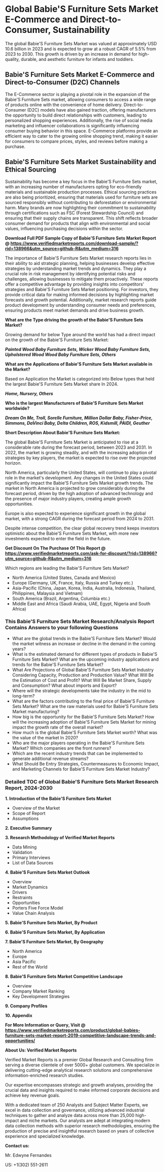 <h1>Global Babie'S Furniture Sets Market E-Commerce and Direct-to-Consumer, Sustainability</h1><p class=""><p>The global Babie'S Furniture Sets Market was valued at approximately USD 10.6 billion in 2023 and is expected to grow at a robust CAGR of 5.5% from 2023 to 2030. This growth is driven by an increase in demand for high-quality, durable, and aesthetic furniture for infants and toddlers.</p><h2>Babie'S Furniture Sets Market E-Commerce and Direct-to-Consumer (D2C) Channels</h2><p>The E-Commerce sector is playing a pivotal role in the expansion of the Babie'S Furniture Sets market, allowing consumers to access a wide range of products online with the convenience of home delivery. Direct-to-Consumer (D2C) models have also gained traction, offering manufacturers the opportunity to build direct relationships with customers, leading to personalized shopping experiences. Additionally, the rise of social media marketing and influencer collaborations is significantly influencing consumer buying behavior in this space. E-Commerce platforms provide an efficient way to cater to the growing online shopping trend, making it easier for consumers to compare prices, styles, and reviews before making a purchase.</p><h2>Babie'S Furniture Sets Market Sustainability and Ethical Sourcing</h2><p>Sustainability has become a key focus in the Babie'S Furniture Sets market, with an increasing number of manufacturers opting for eco-friendly materials and sustainable production processes. Ethical sourcing practices are also being prioritized, ensuring that materials used for furniture sets are sourced responsibly without contributing to deforestation or environmental harm. Many brands are now highlighting their commitment to sustainability through certifications such as FSC (Forest Stewardship Council) and ensuring that their supply chains are transparent. This shift reflects broader consumer demand for products that align with environmental and social values, influencing purchasing decisions within the sector.</p></p><p class=""><strong>Download Full PDF Sample Copy of Babie'S Furniture Sets Market Report @ <a href="https://www.verifiedmarketreports.com/download-sample/?rid=138966&utm_source=github-R&utm_medium=316" target="_blank">https://www.verifiedmarketreports.com/download-sample/?rid=138966&utm_source=github-R&utm_medium=316</a></strong></p><p>The importance of&nbsp;Babie'S Furniture Sets Market research reports lies in their ability to aid strategic planning, helping businesses develop effective strategies by understanding market trends and dynamics. They play a crucial role in risk management by identifying potential risks and challenges, allowing businesses to mitigate them proactively. These reports offer a competitive advantage by providing insights into competitors' strategies and Babie'S Furniture Sets Market positioning. For investors, they provide critical data for making informed decisions by highlighting market forecasts and growth potential. Additionally, market research reports guide product development by understanding consumer needs and preferences, ensuring products meet market demands and drive business growth.</p><p><strong>What are the&nbsp;Type driving the growth of the Babie'S Furniture Sets Market?</strong></p><p id="" class="">Growing demand for below Type around the world has had a direct impact on the growth of the Babie'S Furniture Sets Market:</p><p class=""><em><strong>Painted Wood Baby Furniture Sets, Wicker Wood Baby Furniture Sets, Upholstered Wood Wood Baby Furniture Sets, Others</strong></em></p><p class=""><strong>What are the&nbsp;Applications&nbsp;of Babie'S Furniture Sets Market available in the Market?</strong></p><p id="" class="">Based on Application the Market is categorized into Below types that held the largest Babie'S Furniture Sets Market share In 2024.</p><p class=""><em><strong>Home, Nursery, Others</strong></em></p><p class=""><strong>Who is the largest Manufacturers of Babie'S Furniture Sets Market worldwide?</strong></p><p><em><strong>Dream On Me, Troll, Sorelle Furniture, Million Dollar Baby, Fisher-Price, Simmons, DaVinci Baby, Delta Children, ROS, Kidsmill, PAIDI, Geuther</strong></em></p><p id="" class=""><strong>Short Description About Babie'S Furniture Sets Market:</strong></p><p>The global Babie'S Furniture Sets Market is anticipated to rise at a considerable rate during the forecast period, between 2023 and 2031. In 2022, the market is growing steadily, and with the increasing adoption of strategies by key players, the market is expected to rise over the projected horizon.</p><p>North America, particularly the United States, will continue to play a pivotal role in the market's development. Any changes in the United States could significantly impact the Babie'S Furniture Sets Market growth trends. The market in North America is projected to grow considerably during the forecast period, driven by the high adoption of advanced technology and the presence of major industry players, creating ample growth opportunities.</p><p>Europe is also expected to experience significant growth in the global market, with a strong CAGR during the forecast period from 2024 to 2031.</p><p>Despite intense competition, the clear global recovery trend keeps investors optimistic about the Babie'S Furniture Sets Market, with more new investments expected to enter the field in the future.</p><p id="" class=""><strong>Get Discount On The Purchase Of This Report @ <a href="https://www.verifiedmarketreports.com/ask-for-discount/?rid=138966?utm_source=github-R&utm_medium=316" target="_blank">https://www.verifiedmarketreports.com/ask-for-discount/?rid=138966?utm_source=github-R&utm_medium=316</a></strong></p><p class="">Which regions are leading the Babie'S Furniture Sets Market?</p><ul><li>North America (United States, Canada and Mexico)</li><li>Europe (Germany, UK, France, Italy, Russia and Turkey etc.)</li><li>Asia-Pacific (China, Japan, Korea, India, Australia, Indonesia, Thailand, Philippines, Malaysia and Vietnam)</li><li>South America (Brazil, Argentina, Columbia etc.)</li><li>Middle East and Africa (Saudi Arabia, UAE, Egypt, Nigeria and South Africa)</li></ul><h3 id="" class="">This Babie'S Furniture Sets Market Research/Analysis Report Contains Answers to your following Questions</h3><ul><li>What are the global trends in the Babie'S Furniture Sets Market? Would the market witness an increase or decline in the demand in the coming years?</li><li>What is the estimated demand for different types of products in Babie'S Furniture Sets Market? What are the upcoming industry applications and trends for the Babie'S Furniture Sets Market?</li><li>What Are Projections of Global Babie'S Furniture Sets Market Industry Considering Capacity, Production and Production Value? What Will Be the Estimation of Cost and Profit? What Will Be Market Share, Supply and Consumption? What about imports and Export?</li><li>Where will the strategic developments take the industry in the mid to long-term?</li><li>What are the factors contributing to the final price of Babie'S Furniture Sets Market? What are the raw materials used for Babie'S Furniture Sets Market manufacturing?</li><li>How big is the opportunity for the Babie'S Furniture Sets Market? How will the increasing adoption of Babie'S Furniture Sets Market for mining impact the growth rate of the overall market?</li><li>How much is the global Babie'S Furniture Sets Market worth? What was the value of the market In 2020?</li><li>Who are the major players operating in the Babie'S Furniture Sets Market? Which companies are the front runners?</li><li>Which are the recent industry trends that can be implemented to generate additional revenue streams?</li><li>What Should Be Entry Strategies, Countermeasures to Economic Impact, and Marketing Channels for Babie'S Furniture Sets Market Industry?</li></ul><h3 id="" class="">Detailed TOC of Global Babie'S Furniture Sets Market Research Report, 2024-2030</h3><p id="" class=""><strong>1. Introduction of the Babie'S Furniture Sets Market</strong></p><ul><li>Overview of the Market</li><li>Scope of Report</li><li>Assumptions</li></ul><p id="" class=""><strong>2. Executive Summary</strong></p><p id="" class=""><strong>3. Research Methodology of Verified Market Reports</strong></p><ul><li>Data Mining</li><li>Validation</li><li>Primary Interviews</li><li>List of Data Sources</li></ul><p id="" class=""><strong>4. Babie'S Furniture Sets Market Outlook</strong></p><ul><li>Overview</li><li>Market Dynamics</li><li>Drivers</li><li>Restraints</li><li>Opportunities</li><li>Porters Five Force Model</li><li>Value Chain Analysis</li></ul><p id="" class=""><strong>5. Babie'S Furniture Sets Market, By Product</strong></p><p id="" class=""><strong>6. Babie'S Furniture Sets Market, By Application</strong></p><p id="" class=""><strong>7. Babie'S Furniture Sets Market, By Geography</strong></p><ul><li>North America</li><li>Europe</li><li>Asia Pacific</li><li>Rest of the World</li></ul><p id="" class=""><strong>8. Babie'S Furniture Sets Market Competitive Landscape</strong></p><ul><li>Overview</li><li>Company Market Ranking</li><li>Key Development Strategies</li></ul><p id="" class=""><strong>9. Company Profiles</strong></p><p id="" class=""><strong>10. Appendix</strong></p><p id="" class=""><strong>For More Information or Query, Visit @ <a href="https://www.verifiedmarketreports.com/product/global-babies-furniture-sets-market-report-2019-competitive-landscape-trends-and-opportunities/" target="_blank">https://www.verifiedmarketreports.com/product/global-babies-furniture-sets-market-report-2019-competitive-landscape-trends-and-opportunities/</a></strong></p><p id="" class=""><strong>About Us: Verified Market Reports</strong></p><p id="" class="">Verified Market Reports is a premier Global Research and Consulting firm serving a diverse clientele of over 5000+ global customers. We specialize in delivering cutting-edge analytical research solutions and comprehensive information-enriched research studies.</p><p id="" class="">Our expertise encompasses strategic and growth analyses, providing the crucial data and insights required to make informed corporate decisions and achieve key revenue goals.</p><p id="" class="">With a dedicated team of 250 Analysts and Subject Matter Experts, we excel in data collection and governance, utilizing advanced industrial techniques to gather and analyze data across more than 25,000 high-impact and niche markets. Our analysts are adept at integrating modern data collection methods with superior research methodologies, ensuring the production of precise and insightful research based on years of collective experience and specialized knowledge.</p><p id="" class=""><strong>Contact us:</strong></p><p id="" class="">Mr. Edwyne Fernandes</p><p id="" class="">US: +1(302) 551-2611</p>